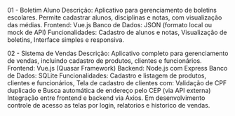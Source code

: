 01 - Boletim Aluno
Descrição: Aplicativo para gerenciamento de boletins escolares. Permite cadastrar alunos, disciplinas e notas, com visualização das médias.
Frontend: Vue.js
Banco de Dados: JSON (formato local ou mock de API)
Funcionalidades: Cadastro de alunos e notas, Visualização de boletins, Interface simples e responsiva.

02 - Sistema de Vendas
Descrição: Aplicativo completo para gerenciamento de vendas, incluindo cadastro de produtos, clientes e funcionários.
Frontend: Vue.js (Quasar Framework)
Backend: Node.js com Express
Banco de Dados: SQLite
Funcionalidades: Cadastro e listagem de produtos, clientes e funcionários, 
Tela de cadastro de clientes com: Validação de CPF duplicado e Busca automática de endereço pelo CEP (via API externa)
Integração entre frontend e backend via Axios.
Em desenvolvimento controle de acesso as telas por login, relatorios e historico de vendas.

